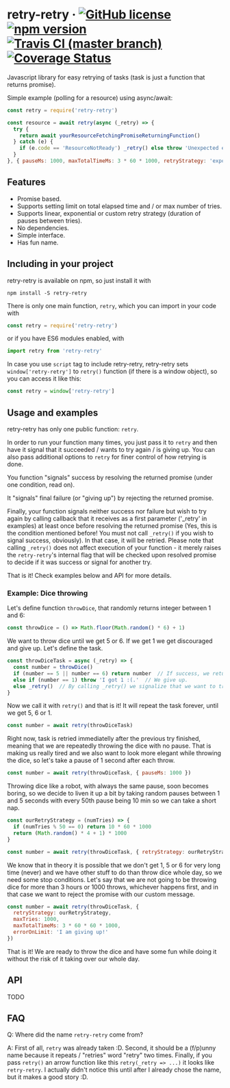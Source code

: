retry-retry
&middot;
[![GitHub license](https://img.shields.io/badge/license-MIT-blue.svg)](https://github.com/Martinsos/retry-retry/blob/master/LICENSE)
[![npm version](https://img.shields.io/npm/v/retry-retry.svg?style=flat)](https://www.npmjs.com/package/retry-retry)
[![Travis CI (master branch)](https://img.shields.io/travis/Martinsos/retry-retry/master.svg?label=travis%20ci)](https://travis-ci.org/Martinsos/retry-retry)
[![Coverage Status](https://img.shields.io/coveralls/Martinsos/retry-retry/master.svg?style=flat)](https://coveralls.io/github/Martinsos/retry-retry?branch=master)
=====

Javascript library for easy retrying of tasks (task is just a function that returns promise).

Simple example (polling for a resource) using async/await:
```js
const retry = require('retry-retry')

const resource = await retry(async (_retry) => {
  try {
    return await yourResourceFetchingPromiseReturningFunction()  
  } catch (e) {
    if (e.code == 'ResourceNotReady') _retry() else throw 'Unexpected error, stopping.'
  }
}, { pauseMs: 1000, maxTotalTimeMs: 3 * 60 * 1000, retryStrategy: 'exponential' })
```

## Features
- Promise based.
- Supports setting limit on total elapsed time and / or max number of tries.
- Supports linear, exponential or custom retry strategy (duration of pauses between tries).
- No dependencies.
- Simple interface.
- Has fun name.


## Including in your project
retry-retry is available on npm, so just install it with
```
npm install -S retry-retry
```

There is only one main function, `retry`, which you can import in your code with
```js
const retry = require('retry-retry')
```
or if you have ES6 modules enabled, with
```js
import retry from 'retry-retry'
```

In case you use `script` tag to include retry-retry, retry-retry sets `window['retry-retry']`
to `retry()` function (if there is a window object), so you can access it like this:
```js
const retry = window['retry-retry']
```

## Usage and examples

retry-retry has only one public function: `retry`.

In order to run your function many times, you just pass it to `retry` and then have it signal
that it succeeded / wants to try again / is giving up.
You can also pass additional options to `retry` for finer control of how retrying is done.

You function "signals" success by resolving the returned promise (under one condition,
read on).

It "signals" final failure (or "giving up") by rejecting the returned promise.

Finally, your function signals neither success nor failure but wish to try again by calling
callback that it receives as a first parameter ('_retry' in examples) at least once before
resolving the returned promise (Yes, this is the condition mentioned before! You must not call
`_retry()` if you wish to signal success, obviously).
In that case, it will be retried. Please note that calling `_retry()` does not affect execution of
your function - it merely raises the `retry-retry`'s internal flag that will be checked upon
resolved promise to decide if it was success or signal for another try.

That is it! Check examples below and API for more details.

### Example: Dice throwing

Let's define function `throwDice`, that randomly returns integer between 1 and 6:
```js
const throwDice = () => Math.floor(Math.random() * 6) + 1)
```

We want to throw dice until we get 5 or 6. If we get 1 we get discouraged and give up.
Let's define the task.
```js
const throwDiceTask = async (_retry) => {
  const number = throwDice()
  if (number == 5 || number == 6) return number  // If success, we return the number we got.
  else if (number == 1) throw 'I got 1 :(.'  // We give up.
  else _retry()  // By calling _retry() we signalize that we want to try again after this try.
}
```

Now we call it with `retry()` and that is it! It will repeat the task forever, until we get 5, 6
or 1.
```js
const number = await retry(throwDiceTask)
```

Right now, task is retried immediatelly after the previous try finished, meaning that we are
repeatedly throwing the dice with no pause. That is making us really tired and we also want to look
more elegant while throwing the dice, so let's take a pause of 1 second after each throw.
```js
const number = await retry(throwDiceTask, { pauseMs: 1000 })
```

Throwing dice like a robot, with always the same pause, soon becomes boring, so we decide to
liven it up a bit by taking random pauses between 1 and 5 seconds with every 50th pause being
10 min so we can take a short nap.
```js
const ourRetryStrategy = (numTries) => {
  if (numTries % 50 == 0) return 10 * 60 * 1000
  return (Math.random() * 4 + 1) * 1000
}

const number = await retry(throwDiceTask, { retryStrategy: ourRetryStrategy })
```

We know that in theory it is possible that we don't get 1, 5 or 6 for very long time (never)
and we have other stuff to do than throw dice whole day, so we need some stop conditions.
Let's say that we are not going to be throwing dice for more than 3 hours or 1000 throws, whichever
happens first, and in that case we want to reject the promise with our custom message.
```js
const number = await retry(throwDiceTask, {
  retryStrategy: ourRetryStrategy,
  maxTries: 1000,
  maxTotalTimeMs: 3 * 60 * 60 * 1000,
  errorOnLimit: 'I am giving up!'
})
```

That is it! We are ready to throw the dice and have some fun while doing it without the risk of it
taking over our whole day.


## API

TODO


## FAQ

Q: Where did the name `retry-retry` come from?

A: First of all, `retry` was already taken :D.
   Second, it should be a (f/p)unny name because it repeats / "retries" word "retry" two times.
   Finally, if you pass `retry()` an arrow function like this `retry(_retry => ...)` it looks
   like `retry-retry`. I actually didn't notice this until after I already chose the name,
   but it makes a good story :D.
